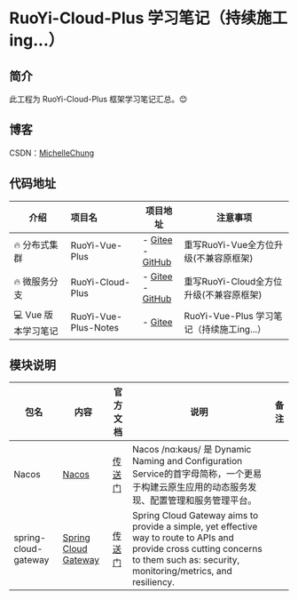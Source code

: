 # RuoYi-Cloud-Plus 学习笔记（持续施工ing...）

## 简介

此工程为 RuoYi-Cloud-Plus 框架学习笔记汇总。😊

## 博客

CSDN：[MichelleChung](https://blog.csdn.net/Michelle_Zhong?type=blog)<br>

## 代码地址

| 介绍            | 项目名                  | 项目地址                                                                                                                   | 注意事项                            |
|---------------|:---------------------|------------------------------------------------------------------------------------------------------------------------|---------------------------------|
| 🔥 分布式集群      | RuoYi-Vue-Plus       | - [Gitee](https://gitee.com/JavaLionLi/RuoYi-Vue-Plus)<br> - [GitHub](https://github.com/JavaLionLi/RuoYi-Vue-Plus)    | 重写RuoYi-Vue全方位升级(不兼容原框架)        |
| 🔥 微服务分支      | RuoYi-Cloud-Plus     | - [Gitee](https://gitee.com/JavaLionLi/RuoYi-Cloud-Plus)<br>- [GitHub](https://github.com/JavaLionLi/RuoYi-Cloud-Plus) | 重写RuoYi-Cloud全方位升级(不兼容原框架)      |
| 💻 Vue 版本学习笔记 | RuoYi-Vue-Plus-Notes | - [Gitee](https://gitee.com/michelle1028/ruoyi-vue-plus-notes)                                                         | RuoYi-Vue-Plus 学习笔记（持续施工ing...） |

## 模块说明

| 包名                   | 内容                                                       | 官方文档                                                                            | 说明                                                                                                                                                                                  | 备注 |
|----------------------|----------------------------------------------------------|---------------------------------------------------------------------------------|-------------------------------------------------------------------------------------------------------------------------------------------------------------------------------------|----|
| Nacos                | <a href="#nacos">Nacos</a>                               | [传送门](https://nacos.io/zh-cn/docs/what-is-nacos.html)                           | Nacos /nɑ:kəʊs/ 是 Dynamic Naming and Configuration Service的首字母简称，一个更易于构建云原生应用的动态服务发现、配置管理和服务管理平台。                                                                                   |    |
| spring-cloud-gateway | <a href="#spring-cloud-gateway">Spring Cloud Gateway</a> | [传送门](https://docs.spring.io/spring-cloud-gateway/docs/current/reference/html/) | Spring Cloud Gateway aims to provide a simple, yet effective way to route to APIs and provide cross cutting concerns to them such as: security, monitoring/metrics, and resiliency. |    |     


